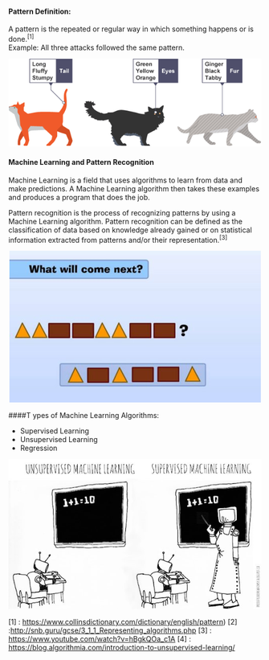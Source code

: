 
#### Pattern Definition:

A pattern is the repeated or regular way in which something happens or is done.<sup>[1]</sup><br/>
Example: All three attacks followed the same pattern.

<div style="text-align:center"><img src="Images/pattern_bbc.png" /></div>


#### Machine Learning and Pattern Recognition 
Machine Learning is a field that uses algorithms to learn from data and make predictions. A Machine Learning algorithm then takes these examples and produces a program that does the job. 

Pattern recognition is the process of recognizing patterns by using a Machine Learning algorithm. Pattern recognition can be defined as the classification of data based on knowledge already gained or on statistical information extracted from patterns and/or their representation.<sup>[3]</sup>


<div style="text-align:center"><img src="Images/WhatIsNextPattern.jpg" /></div>

####T ypes of Machine Learning Algorithms:

+ Supervised Learning
+ Unsupervised Learning
+ Regression

<div style="text-align:center"><img src="Images/Supervised_Unsupervised.jpg" /></div>

[1] : https://www.collinsdictionary.com/dictionary/english/pattern)
[2] :http://snb.guru/gcse/3_1_1_Representing_algorithms.php
[3] : https://www.youtube.com/watch?v=hBgkQOa_c1A
[4] : https://blog.algorithmia.com/introduction-to-unsupervised-learning/





